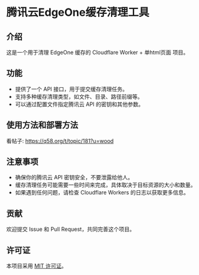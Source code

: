 # 腾讯云EdgeOne缓存清理工具
## 介绍
这是一个用于清理 EdgeOne 缓存的 Cloudflare Worker + 单html页面 项目。

## 功能

- 提供了一个 API 接口，用于提交缓存清理任务。
- 支持多种缓存清理类型，如文件、目录、路径前缀等。
- 可以通过配置文件指定腾讯云 API 的密钥和其他参数。

## 使用方法和部署方法

看帖子: https://q58.org/t/topic/181?u=wood

## 注意事项

- 确保你的腾讯云 API 密钥安全，不要泄露给他人。
- 缓存清理任务可能需要一些时间来完成，具体取决于目标资源的大小和数量。
- 如果遇到任何问题，请检查 Cloudflare Workers 的日志以获取更多信息。

## 贡献

欢迎提交 Issue 和 Pull Request，共同完善这个项目。

## 许可证

本项目采用 [MIT 许可证](LICENSE)。
